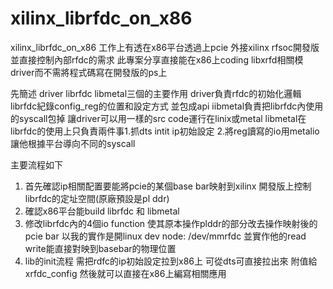 # xilinx_librfdc_on_x86
xilinx_librfdc_on_x86
工作上有透在x86平台透過上pcie 外接xilinx rfsoc開發版並直接控制內部rfdc的需求
此專案分享直接能在x86上coding libxrfd相關模driver而不需將程式碼寫在開發版的ps上

先簡述 driver librfdc libmetal三個的主要作用
driver負責rfdc的初始化邏輯
librfdc紀錄config_reg的位置和設定方式 並包成api
iibmetal負責把librfdc內使用的syscall包掉 讓driver可以用一樣的src code運行在linix或metal
libmetal在librfdc的使用上只負責兩件事1.抓dts intit ip初始設定 2.將reg讀寫的io用metalio讓他根據平台導向不同的syscall


主要流程如下
1. 首先確認ip相關配置要能將pcie的某個base bar映射到xilinx 開發版上控制librfdc的定址空間(原廠預設是pl ddr)
2. 確認x86平台能build librfdc 和 libmetal
3. 修改librfdc內的4個io function 使其原本操作plddr的部分改去操作映射後的pcie bar 以我的實作是開linux dev node: /dev/mmrfdc 並實作他的read write能直接對映到basebar的物理位置
4. lib的init流程 需把rdfc的ip初始設定拉到x86上 可從dts可直接拉出來 附值給 xrfdc_config
然後就可以直接在x86上編寫相關應用
